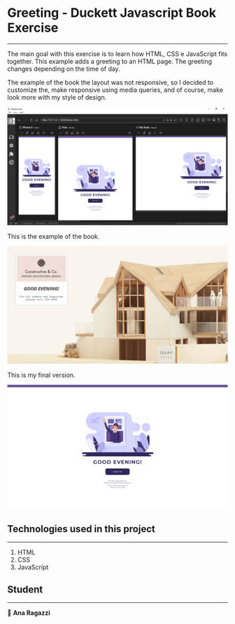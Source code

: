 # Greeting - Duckett Javascript Book Exercise
------
The main goal with this exercise is to learn how HTML, CSS e JavaScript fits together.
This example adds a greeting to an HTML page. The greeting changes depending on the time of day.

The example of the book the layout was not responsive, so I decided to customize the, make responsive using media queries, and of course, make look more with my style of design. 

![alt text](https://github.com/ragazziana/greetingproject/blob/master/images/responsive-screenshot.png?raw=true "Javascript")

This is the example of the book.

![alt text](https://github.com/ragazziana/greetingproject/blob/master/images/book-example.png?raw=true "Javascript")

This is my final version.

![alt text](https://github.com/ragazziana/greetingproject/blob/master/images/127%20-%20Full%20-%20My%20Desk%20-%202020-08-13%20at%2010.59.04%20PM.png?raw=true "Javascript")



## Technologies used in this project
------
1. HTML
1. CSS
2. JavaScript

## Student
------
👩 
**Ana Ragazzi**
